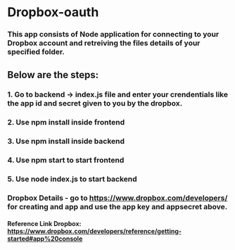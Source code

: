# Dropbox-oauth
### This app consists of Node application for connecting to your Dropbox account and retreiving the files details of your specified folder.
## Below are the steps:
### 1. Go to backend -> index.js file and enter your crendentials like the app id and secret given to you by the dropbox.
### 2. Use npm install inside frontend
### 3. Use npm install inside backend
### 4. Use npm start to start frontend
### 5. Use node index.js to start backend

### Dropbox Details - go to https://www.dropbox.com/developers/ for creating and app and use the app key and appsecret above.
#### Reference Link Dropbox: https://www.dropbox.com/developers/reference/getting-started#app%20console
